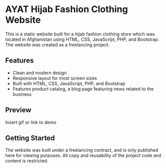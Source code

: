# AYAT Hijab Fashion Clothing Website

This is a static website built for a hijab fashion clothing store which was located in Afghanistan using HTML, CSS, JavaScript, PHP, and Bootstrap. The website was created as a freelancing project.

## Features

- Clean and modern design
- Responsive layout for most screen sizes
- Built with HTML, CSS, JavaScript, PHP, and Bootstrap
- Features product catalog, a blog page featuring news related to the business


## Preview

Insert gif or link to demo


## Getting Started

The website was built under a freelancing contract, and is only published here for viewing purposes. All copy and reusability of the project code and content is restricted.
